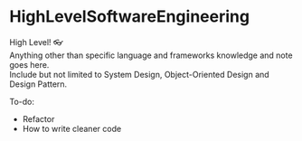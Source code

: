 # HighLevelSoftwareEngineering
High Level! :eyeglasses: </br>
Anything other than specific language and frameworks knowledge and note goes here. </br>
Include but not limited to System Design, Object-Oriented Design and Design Pattern.

To-do:

- Refactor
- How to write cleaner code
